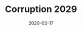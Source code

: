---
layout: album
date: 2020-02-17
title: Corruption 2029
developer: The Bearded Ladies
card-image: 0
card-offset: 0
banner-image: 0
banner-offset: 0
---